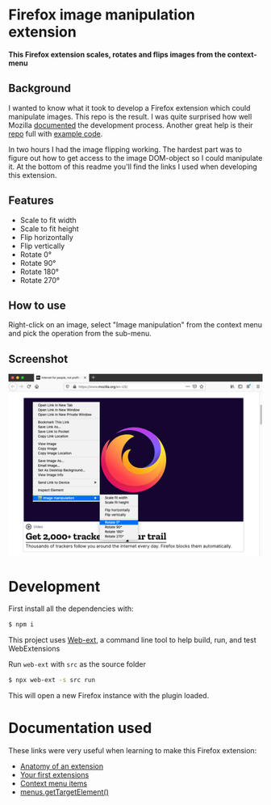 # Firefox image manipulation extension

**This Firefox extension scales, rotates and flips images from the context-menu**

## Background
I wanted to know what it took to develop a Firefox extension which could manipulate images. This repo is the result. I was quite surprised how well Mozilla [documented](https://developer.mozilla.org/en-US/docs/Mozilla/Add-ons/WebExtensions) the development process. Another great help is their [repo](https://github.com/mdn/webextensions-examples) full with [example code](https://github.com/mdn/webextensions-examples).

In two hours I had the image flipping working. The hardest part was to figure out how to get access to the image DOM-object so I could manipulate it. At the bottom of this readme you'll find the links I used when developing this extension.

## Features

- Scale to fit width
- Scale to fit height
- Flip horizontally
- Flip vertically
- Rotate 0°
- Rotate 90°
- Rotate 180°
- Rotate 270°

## How to use
Right-click on an image, select "Image manipulation" from the context menu and pick the operation from the sub-menu.

## Screenshot
![add-on screenshot](./artwork/screenshot.png "screenshot")

# Development
First install all the dependencies with:
```bash
$ npm i
```
This project uses [Web-ext](https://github.com/mozilla/web-ext), a command line tool to help build, run, and test WebExtensions

Run `web-ext` with `src` as the source folder
```bash
$ npx web-ext -s src run
```

This will open a new Firefox instance with the plugin loaded.

# Documentation used

These links were very useful when learning to make this Firefox extension:
- [Anatomy of an extension](https://developer.mozilla.org/en-US/docs/Mozilla/Add-ons/WebExtensions/Anatomy_of_a_WebExtension#Background_scripts)
- [Your first extensions](https://developer.mozilla.org/en-US/docs/Mozilla/Add-ons/WebExtensions/Your_first_WebExtension)
- [Context menu items](https://developer.mozilla.org/en-US/docs/Mozilla/Add-ons/WebExtensions/user_interface/Context_menu_items)
- [menus.getTargetElement()](https://developer.mozilla.org/en-US/docs/Mozilla/Add-ons/WebExtensions/API/menus/getTargetElement)